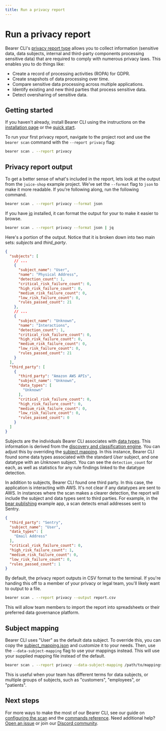 ```yaml
---
title: Run a privacy report
---
```


# Run a privacy report

Bearer CLI's [privacy report type](/explanations/reports/#privacy-report) allows you to collect information (sensitive data, data subjects, internal and third-party components processing sensitive data) that are required to comply with numerous privacy laws. This enables you to do things like:

- Create a record of processing activities (ROPA) for GDPR.
- Create snapshots of data processing over time.
- Compare sensitive data processing across multiple applications.
- Identify existing and new third parties that process sensitive data.
- Detect oversharing of sensitive data.

## Getting started

If you haven't already, install Bearer CLI using the instructions on the [installation page](/reference/installation/) or the [quick start](/quickstart/).

To run your first privacy report, navigate to the project root and use the `bearer scan` command with the `--report privacy` flag:

```bash
bearer scan . --report privacy
```

## Privacy report output

To get a better sense of what's included in the report, lets look at the output from the `juice-shop` example project. We've set the `--format` flag to `json` to make it more readable. If you're following along, run the following command.

```bash
bearer scan . --report privacy --format json
```

If you have [jq](https://stedolan.github.io/jq/) installed, it can format the output for your to make it easier to browse.

```bash
bearer scan . --report privacy --format json | jq
```

Here's a portion of the output. Notice that it is broken down into two main sets: *subjects* and *third_party*.

```json
{
  "subjects": [
    // ...
    {
      "subject_name": "User",
      "name": "Physical Address",
      "detection_count": 1,
      "critical_risk_failure_count": 0,
      "high_risk_failure_count": 0,
      "medium_risk_failure_count": 0,
      "low_risk_failure_count": 0,
      "rules_passed_count": 21
    },
    // ...
    {
      "subject_name": "Unknown",
      "name": "Interactions",
      "detection_count": 1,
      "critical_risk_failure_count": 0,
      "high_risk_failure_count": 0,
      "medium_risk_failure_count": 0,
      "low_risk_failure_count": 0,
      "rules_passed_count": 21
    }
  ],
  "third_party": [
    {
      "third_party": "Amazon AWS APIs",
      "subject_name": "Unknown",
      "data_types": [
        "Unknown"
      ],
      "critical_risk_failure_count": 0,
      "high_risk_failure_count": 0,
      "medium_risk_failure_count": 0,
      "low_risk_failure_count": 0,
      "rules_passed_count": 0
    }
  ]
}
```

Subjects are the individuals Bearer CLI associates with [data types](/reference/datatypes/). This information is derived from the [discovery and classification engine](/explanations/discovery-and-classification/). You can adjust this by overriding the [subject mapping](#subject-mapping). In this instance, Bearer CLI found some data types associated with the standard *User* subject, and one datatype with an *Unknown* subject. You can see the `detection_count` for each, as well as statistics for any rule findings linked to the datatype detection.

In addition to subjects, Bearer CLI found one third party. In this case, the application is interacting with AWS. It's not clear if any datatypes are sent to AWS. In instances where the scan makes a clearer detection, the report will include the subject and data types sent to third parties. For example, in the [bear publishing](https://github.com/Bearer/bear-publishing) example app, a scan detects email addresses sent to Sentry.

```json
{
  "third_party": "Sentry",
  "subject_name": "User",
  "data_types": [
    "Email Address"
  ],
  "critical_risk_failure_count": 0,
  "high_risk_failure_count": 1,
  "medium_risk_failure_count": 0,
  "low_risk_failure_count": 0,
  "rules_passed_count": 1
}
```

By default, the privacy report outputs in CSV format to the terminal. If you're handing this off to a member of your privacy or legal team, you'll likely want to output to a file.

```bash
bearer scan . --report privacy --output report.csv
```

This will allow team members to import the report into spreadsheets or their preferred data governance platform.

## Subject mapping

Bearer CLI uses "User" as the default data subject. To override this, you can copy the [subject_mapping.json](https://github.com/bearer/bearer/blob/main/internal/classification/db/subject_mapping.json) and customize it to your needs. Then, use the `--data-subject-mapping` flag to use your mappings instead. This will use your supplied mapping file instead of the default.

```bash
bearer scan . --report privacy --data-subject-mapping /path/to/mappings.json
```

This is useful when your team has different terms for data subjects, or multiple groups of subjects, such as "customers", "employees", or "patients".

## Next steps

For more ways to make the most of our Bearer CLI, see our guide on [configuring the scan](/guides/configure-scan/) and the [commands reference](/reference/commands/). Need additional help? [Open an issue]({{meta.links.issues}}) or join our [Discord community]({{meta.links.discord}}).
